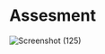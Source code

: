 # Assesment

![Screenshot (125)](https://github.com/SuhailYousaf/Assesment/assets/122224604/e647a90c-02a9-42f6-ad28-be16c97ddfb7)
